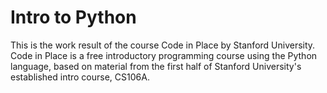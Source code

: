 # Intro to Python
This is the work result of the course Code in Place by Stanford University. 
Code in Place is a free introductory programming course using the Python language, based on material from the first half of Stanford University's established intro course, CS106A.
